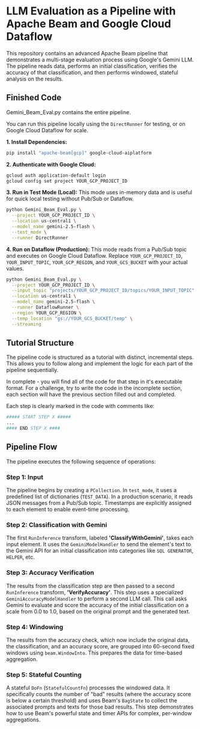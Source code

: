 # LLM Evaluation as a Pipeline with Apache Beam and Google Cloud Dataflow

This repository contains an advanced Apache Beam pipeline that demonstrates a multi-stage evaluation process using Google's Gemini LLM. The pipeline reads data, performs an initial classification, verifies the accuracy of that classification, and then performs windowed, stateful analysis on the results.

## Finished Code
Gemini_Beam_Eval.py contains the entire pipeline. 

You can run this pipeline locally using the `DirectRunner` for testing, or on Google Cloud Dataflow for scale.

**1. Install Dependencies:**
```bash
pip install "apache-beam[gcp]" google-cloud-aiplatform
```

**2. Authenticate with Google Cloud:**
```bash
gcloud auth application-default login
gcloud config set project YOUR_GCP_PROJECT_ID
```

**3. Run in Test Mode (Local):**
This mode uses in-memory data and is useful for quick local testing without Pub/Sub or Dataflow.
```bash
python Gemini_Beam_Eval.py \
  --project YOUR_GCP_PROJECT_ID \
  --location us-central1 \
  --model_name gemini-2.5-flash \
  --test_mode \
  --runner DirectRunner
```

**4. Run on Dataflow (Production):**
This mode reads from a Pub/Sub topic and executes on Google Cloud Dataflow.
Replace `YOUR_GCP_PROJECT_ID`, `YOUR_INPUT_TOPIC`, `YOUR_GCP_REGION`, and `YOUR_GCS_BUCKET` with your actual values.
```bash
python Gemini_Beam_Eval.py \
  --project YOUR_GCP_PROJECT_ID \
  --input_topic "projects/YOUR_GCP_PROJECT_ID/topics/YOUR_INPUT_TOPIC" \
  --location us-central1 \
  --model_name gemini-2.5-flash \
  --runner DataflowRunner \
  --region YOUR_GCP_REGION \
  --temp_location "gs://YOUR_GCS_BUCKET/temp" \
  --streaming 
```

## Tutorial Structure

The pipeline code is structured as a tutorial with distinct, incremental steps. This allows you to follow along and implement the logic for each part of the pipeline sequentially.

In complete - you will find all of the code for that step in it's executable format. 
For a challenge, try to write the code in the incomplete section, each section will have the previous section filled out and completed. 

Each step is clearly marked in the code with comments like:

```python
##### START STEP X #####
...
#### END STEP X ####
```

## Pipeline Flow

The pipeline executes the following sequence of operations:

### Step 1: Input
The pipeline begins by creating a `PCollection`. In `test_mode`, it uses a predefined list of dictionaries (`TEST_DATA`). In a production scenario, it reads JSON messages from a Pub/Sub topic. Timestamps are explicitly assigned to each element to enable event-time processing.

### Step 2: Classification with Gemini
The first `RunInference` transform, labeled **'ClassifyWithGemini'**, takes each input element. It uses the `GeminiModelHandler` to send the element's text to the Gemini API for an initial classification into categories like `SQL GENERATOR`, `HELPER`, etc.

### Step 3: Accuracy Verification
The results from the classification step are then passed to a second `RunInference` transform, **'VerifyAccuracy'**. This step uses a specialized `GeminiAccuracyModelHandler` to perform a second LLM call. This call asks Gemini to evaluate and score the accuracy of the initial classification on a scale from 0.0 to 1.0, based on the original prompt and the generated text.

### Step 4: Windowing
The results from the accuracy check, which now include the original data, the classification, and an accuracy score, are grouped into 60-second fixed windows using `beam.WindowInto`. This prepares the data for time-based aggregation.

### Step 5: Stateful Counting
A stateful `DoFn` (`StatefulCountFn`) processes the windowed data. It specifically counts the number of "bad" results (where the accuracy score is below a certain threshold) and uses Beam's `BagState` to collect the associated prompts and texts for those bad results. This step demonstrates how to use Beam's powerful state and timer APIs for complex, per-window aggregations.
